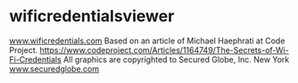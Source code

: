 # wificredentialsviewer
www.wificredentials.com
Based on an article of Michael Haephrati at Code Project.
https://www.codeproject.com/Articles/1164749/The-Secrets-of-Wi-Fi-Credentials
All graphics are copyrighted to Secured Globe, Inc. New York www.securedglobe.com
